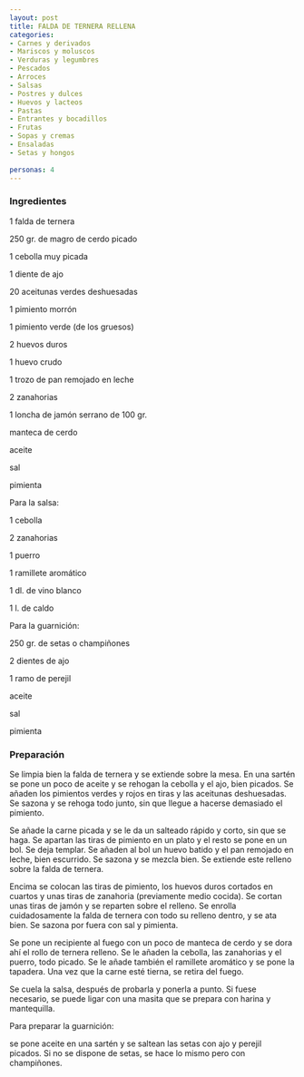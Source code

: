 ```yaml
---
layout: post
title: FALDA DE TERNERA RELLENA
categories:
- Carnes y derivados
- Mariscos y moluscos
- Verduras y legumbres
- Pescados
- Arroces
- Salsas
- Postres y dulces
- Huevos y lacteos
- Pastas
- Entrantes y bocadillos
- Frutas
- Sopas y cremas
- Ensaladas
- Setas y hongos
 
personas: 4 
---
```

<h3>Ingredientes</h3>
1 falda de ternera

250 gr. de magro de cerdo picado

1 cebolla muy picada

1 diente de ajo

20 aceitunas verdes deshuesadas

1 pimiento morrón

1 pimiento verde (de los gruesos)

2 huevos duros

1 huevo crudo

1 trozo de pan remojado en leche

2 zanahorias

1 loncha de jamón serrano de 100 gr.

manteca de cerdo

aceite

sal

pimienta

Para la salsa:

1 cebolla

2 zanahorias

1 puerro

1 ramillete aromático

1 dl. de vino blanco

1 l. de caldo

Para la guarnición:

250 gr. de setas o champiñones

2 dientes de ajo

1 ramo de perejil

aceite

sal

pimienta

<h3>Preparación</h3>
Se limpia bien la falda de ternera y se extiende sobre la mesa. En una sartén se pone un poco de aceite y se rehogan la cebolla y el ajo, bien picados. Se añaden los pimientos verdes y rojos en tiras y las aceitunas deshuesadas. Se sazona y se rehoga todo junto, sin que llegue a hacerse demasiado el pimiento.

Se añade la carne picada y se le da un salteado rápido y corto, sin que se haga. Se apartan las tiras de pimiento en un plato y el resto se pone en un bol. Se deja templar. Se añaden al bol un huevo batido y el pan remojado en leche, bien escurrido. Se sazona y se mezcla bien. Se extiende este relleno sobre la falda de ternera.

Encima se colocan las tiras de pimiento, los huevos duros cortados en cuartos y unas tiras de zanahoria (previamente medio cocida). Se cortan unas tiras de jamón y se reparten sobre el relleno. Se enrolla cuidadosamente la falda de ternera con todo su relleno dentro, y se ata bien. Se sazona por fuera con sal y pimienta.

Se pone un recipiente al fuego con un poco de manteca de cerdo y se dora ahí el rollo de ternera relleno. Se le añaden la cebolla, las zanahorias y el puerro, todo picado. Se le añade también el ramillete aromático y se pone la tapadera. Una vez que la carne esté tierna, se retira del fuego.

Se cuela la salsa, después de probarla y ponerla a punto. Si fuese necesario, se puede ligar con una masita que se prepara con harina y mantequilla.

Para preparar la guarnición:

se pone aceite en una sartén y se saltean las setas con ajo y perejil picados. Si no se dispone de setas, se hace lo mismo pero con champiñones.


